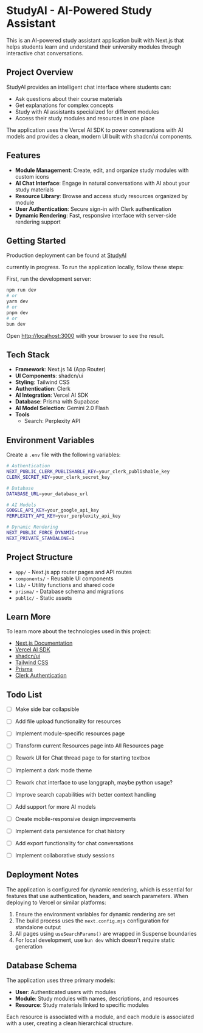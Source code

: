 # StudyAI - AI-Powered Study Assistant

This is an AI-powered study assistant application built with Next.js that helps students learn and understand their university modules through interactive chat conversations.

## Project Overview

StudyAI provides an intelligent chat interface where students can:

- Ask questions about their course materials
- Get explanations for complex concepts
- Study with AI assistants specialized for different modules
- Access their study modules and resources in one place

The application uses the Vercel AI SDK to power conversations with AI models and provides a clean, modern UI built with shadcn/ui components.

## Features

- **Module Management**: Create, edit, and organize study modules with custom icons
- **AI Chat Interface**: Engage in natural conversations with AI about your study materials
- **Resource Library**: Browse and access study resources organized by module
- **User Authentication**: Secure sign-in with Clerk authentication
- **Dynamic Rendering**: Fast, responsive interface with server-side rendering support

## Getting Started

Production deployment can be found at [StudyAI](https://study-chat-app.vercel.app/)

currently in progress. To run the application locally, follow these steps:

First, run the development server:

```bash
npm run dev
# or
yarn dev
# or
pnpm dev
# or
bun dev
```

Open [http://localhost:3000](http://localhost:3000) with your browser to see the result.

## Tech Stack

- **Framework**: Next.js 14 (App Router)
- **UI Components**: shadcn/ui
- **Styling**: Tailwind CSS
- **Authentication**: Clerk
- **AI Integration**: Vercel AI SDK
- **Database**: Prisma with Supabase
- **AI Model Selection**: Gemini 2.0 Flash
- **Tools**
  - Search: Perplexity API

## Environment Variables

Create a `.env` file with the following variables:

```bash
# Authentication
NEXT_PUBLIC_CLERK_PUBLISHABLE_KEY=your_clerk_publishable_key
CLERK_SECRET_KEY=your_clerk_secret_key

# Database
DATABASE_URL=your_database_url

# AI Models
GOOGLE_API_KEY=your_google_api_key
PERPLEXITY_API_KEY=your_perplexity_api_key

# Dynamic Rendering
NEXT_PUBLIC_FORCE_DYNAMIC=true
NEXT_PRIVATE_STANDALONE=1
```

## Project Structure

- `app/` - Next.js app router pages and API routes
- `components/` - Reusable UI components
- `lib/` - Utility functions and shared code
- `prisma/` - Database schema and migrations
- `public/` - Static assets

## Learn More

To learn more about the technologies used in this project:

- [Next.js Documentation](https://nextjs.org/docs)
- [Vercel AI SDK](https://sdk.vercel.ai/docs)
- [shadcn/ui](https://ui.shadcn.com)
- [Tailwind CSS](https://tailwindcss.com/docs)
- [Prisma](https://www.prisma.io/docs)
- [Clerk Authentication](https://clerk.com/docs)

## Todo List

- [ ] Make side bar collapsible
- [ ] Add file upload functionality for resources
- [ ] Implement module-specific resources page
- [ ] Transform current Resources page into All Resources page
- [ ] Rework UI for Chat thread page to for starting textbox
- [ ] Implement a dark mode theme

- [ ] Rework chat interface to use langgraph, maybe python usage?
- [ ] Improve search capabilities with better context handling
- [ ] Add support for more AI models

- [ ] Create mobile-responsive design improvements

- [ ] Implement data persistence for chat history
- [ ] Add export functionality for chat conversations
- [ ] Implement collaborative study sessions

## Deployment Notes

The application is configured for dynamic rendering, which is essential for features that use authentication, headers, and search parameters. When deploying to Vercel or similar platforms:

1. Ensure the environment variables for dynamic rendering are set
2. The build process uses the `next.config.mjs` configuration for standalone output
3. All pages using `useSearchParams()` are wrapped in Suspense boundaries
4. For local development, use `bun dev` which doesn't require static generation

## Database Schema

The application uses three primary models:

- **User**: Authenticated users with modules
- **Module**: Study modules with names, descriptions, and resources
- **Resource**: Study materials linked to specific modules

Each resource is associated with a module, and each module is associated with a user, creating a clean hierarchical structure.
